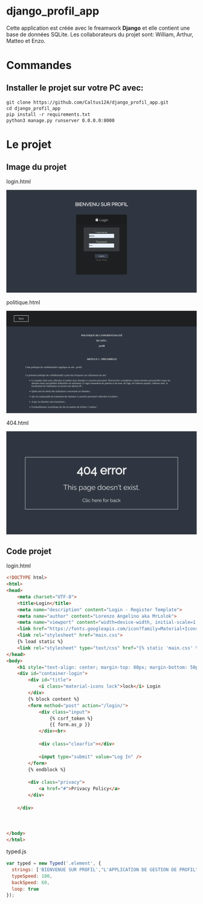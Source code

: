 # django_profil_app

Cette application est créée avec le freamwork <strong>Django</strong> et elle contient une base de données SQLite.
Les collaborateurs du projet sont: William, Arthur, Matteo et Enzo.  

<h1>Commandes</h1> 

<h2>Installer le projet sur votre PC avec:</h2>

```
git clone https://github.com/Caltus124/django_profil_app.git
cd django_profil_app
pip install -r requirements.txt
python3 manage.py runserver 0.0.0.0:8000
```
<h1>Le projet</h1> 

<h2>Image du projet</h2>

<p>login.html</p>

![alt text](https://github.com/Caltus124/django_profil_app/blob/master/img/login.png)

<p>politique.html</p>

![alt text](https://github.com/Caltus124/django_profil_app/blob/master/img/politique.png)

<p>404.html</p>

![alt text](https://github.com/Caltus124/django_profil_app/blob/master/img/404.png)

<h2>Code projet</h2>

<p>login.html</p>

```html
<!DOCTYPE html>
<html>
<head>
    <meta charset="UTF-8">
    <title>Login</title>
    <meta name="description" content="Login - Register Template">
    <meta name="author" content="Lorenzo Angelino aka MrLolok">
    <meta name="viewport" content="width=device-width, initial-scale=1.0">
    <link href="https://fonts.googleapis.com/icon?family=Material+Icons" rel="stylesheet">
    <link rel="stylesheet" href="main.css">
    {% load static %}
    <link rel="stylesheet" type="text/css" href="{% static 'main.css' %}">
</head>
<body>
    <h1 style="text-align: center; margin-top: 80px; margin-bottom: 50px;">BIENVENU SUR PROFIL</h1>
    <div id="container-login">
        <div id="title">
            <i class="material-icons lock">lock</i> Login
        </div>
        {% block content %}
        <form method="post" action="/login/">
            <div class="input">
                {% csrf_token %}
                {{ form.as_p }}
            </div><br>

            <div class="clearfix"></div>

            <input type="submit" value="Log In" />
        </form>
        {% endblock %}

        <div class="privacy">
            <a href="#">Privacy Policy</a>
        </div>

    </div>



</body>
</html>
```

<p>typed.js</p>

```js
var typed = new Typed('.element', {
  strings: ['BIENVENUE SUR PROFIL',"L'APPLICATION DE GESTION DE PROFIL"],
  typeSpeed: 100,
  backSpeed: 60,
  loop: true
});
```
